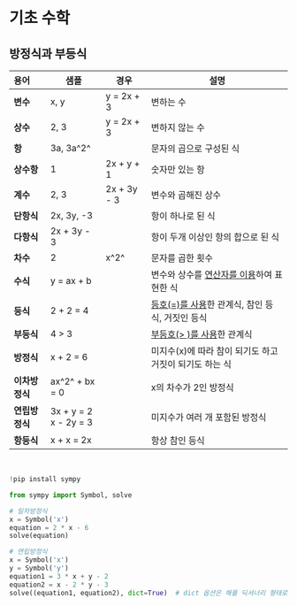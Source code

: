 # 기초 수학

## 방정식과 부등식

| 용어           | 샘플                     | 경우        | 설명                                                    |
| :------------- | ------------------------ | ----------- | ------------------------------------------------------- |
| **변수**       | x, y                     | y = 2x + 3  | 변하는 수                                               |
| **상수**       | 2, 3                     | y = 2x + 3  | 변하지 않는 수                                          |
| **항**         | 3a, 3a^2^                |             | 문자의 곱으로 구성된 식                                 |
| **상수항**     | 1                        | 2x + y + 1  | 숫자만 있는 항                                          |
| **계수**       | 2, 3                     | 2x + 3y - 3 | 변수와 곱해진 상수                                      |
| **단항식**     | 2x, 3y, -3               |             | 항이 하나로 된 식                                       |
| **다항식**     | 2x + 3y - 3              |             | 항이 두개 이상인 항의 합으로 된 식                      |
| **차수**       | 2                        | x^2^        | 문자를 곱한 횟수                                        |
| **수식**       | y = ax + b               |             | 변수와 상수를 <u>연산자를 이용</u>하여 표현한 식        |
| **등식**       | 2 + 2 = 4                |             | <u>등호(=)를 사용</u>한 관계식, 참인 등식, 거짓인 등식  |
| **부등식**     | 4 > 3                    |             | <u>부등호(> )를 사용</u>한 관계식                       |
| **방정식**     | x + 2 = 6                |             | 미지수(x)에 따라 참이 되기도 하고 거짓이 되기도 하는 식 |
| **이차방정식** | ax^2^ + bx = 0           |             | x의 차수가 2인 방정식                                   |
| **연립방정식** | 3x + y = 2<br>x - 2y = 3 |             | 미지수가 여러 개 포함된 방정식                          |
| **항등식**     | x + x = 2x               |             | 항상 참인 등식                                          |

<br>

```python
!pip install sympy

from sympy import Symbol, solve

# 일차방정식
x = Symbol('x')
equation = 2 * x - 6
solve(equation)

# 연립방정식
x = Symbol('x')
y = Symbol('y')
equation1 = 3 * x + y - 2
equation2 = x - 2 * y - 3
solve((equation1, equation2), dict=True)  # dict 옵션은 해를 딕셔너리 형태로 반환
```

